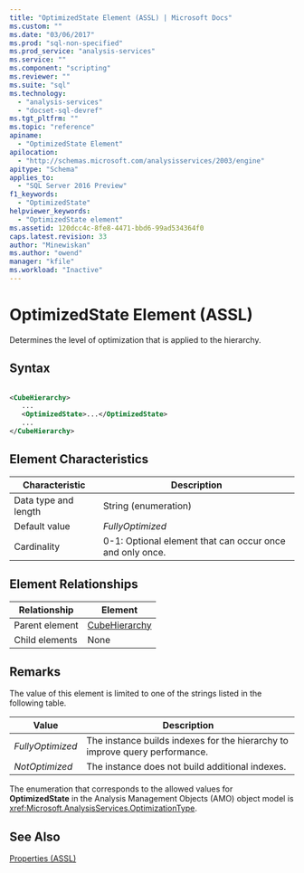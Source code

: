 ```yaml
---
title: "OptimizedState Element (ASSL) | Microsoft Docs"
ms.custom: ""
ms.date: "03/06/2017"
ms.prod: "sql-non-specified"
ms.prod_service: "analysis-services"
ms.service: ""
ms.component: "scripting"
ms.reviewer: ""
ms.suite: "sql"
ms.technology: 
  - "analysis-services"
  - "docset-sql-devref"
ms.tgt_pltfrm: ""
ms.topic: "reference"
apiname: 
  - "OptimizedState Element"
apilocation: 
  - "http://schemas.microsoft.com/analysisservices/2003/engine"
apitype: "Schema"
applies_to: 
  - "SQL Server 2016 Preview"
f1_keywords: 
  - "OptimizedState"
helpviewer_keywords: 
  - "OptimizedState element"
ms.assetid: 120dcc4c-8fe8-4471-bbd6-99ad534364f0
caps.latest.revision: 33
author: "Minewiskan"
ms.author: "owend"
manager: "kfile"
ms.workload: "Inactive"
---
```

# OptimizedState Element (ASSL)
  Determines the level of optimization that is applied to the hierarchy.  
  
## Syntax  
  
```xml  
  
<CubeHierarchy>  
   ...  
   <OptimizedState>...</OptimizedState>  
   ...  
</CubeHierarchy>  
```  
  
## Element Characteristics  
  
|Characteristic|Description|  
|--------------------|-----------------|  
|Data type and length|String (enumeration)|  
|Default value|*FullyOptimized*|  
|Cardinality|0-1: Optional element that can occur once and only once.|  
  
## Element Relationships  
  
|Relationship|Element|  
|------------------|-------------|  
|Parent element|[CubeHierarchy](../../../analysis-services/scripting/data-type/cubehierarchy-data-type-assl.md)|  
|Child elements|None|  
  
## Remarks  
 The value of this element is limited to one of the strings listed in the following table.  
  
|Value|Description|  
|-----------|-----------------|  
|*FullyOptimized*|The instance builds indexes for the hierarchy to improve query performance.|  
|*NotOptimized*|The instance does not build additional indexes.|  
  
 The enumeration that corresponds to the allowed values for **OptimizedState** in the Analysis Management Objects (AMO) object model is <xref:Microsoft.AnalysisServices.OptimizationType>.  
  
## See Also  
 [Properties &#40;ASSL&#41;](../../../analysis-services/scripting/properties/properties-assl.md)  
  
  
